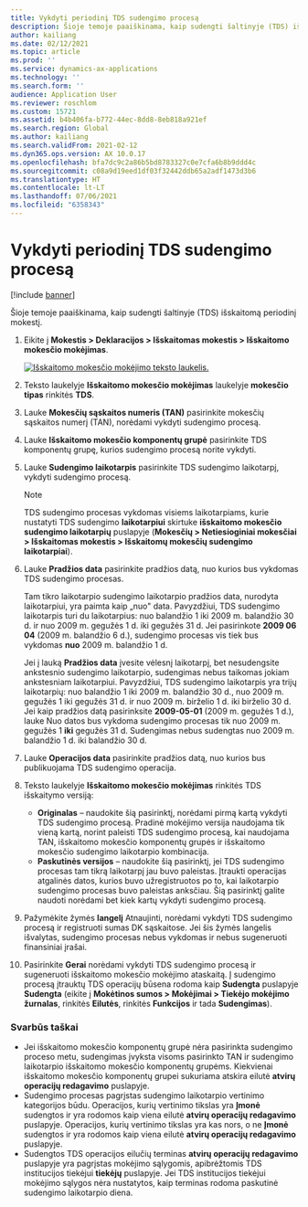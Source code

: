 ```yaml
---
title: Vykdyti periodinį TDS sudengimo procesą
description: Šioje temoje paaiškinama, kaip sudengti šaltinyje (TDS) išskaitomą periodinį mokestį.
author: kailiang
ms.date: 02/12/2021
ms.topic: article
ms.prod: ''
ms.service: dynamics-ax-applications
ms.technology: ''
ms.search.form: ''
audience: Application User
ms.reviewer: roschlom
ms.custom: 15721
ms.assetid: b4b406fa-b772-44ec-8dd8-8eb818a921ef
ms.search.region: Global
ms.author: kailiang
ms.search.validFrom: 2021-02-12
ms.dyn365.ops.version: AX 10.0.17
ms.openlocfilehash: bfa7dc9c2a86b5bd8783327c0e7cfa6b8b9ddd4c
ms.sourcegitcommit: c08a9d19eed1df03f32442ddb65a2adf1473d3b6
ms.translationtype: HT
ms.contentlocale: lt-LT
ms.lasthandoff: 07/06/2021
ms.locfileid: "6358343"
---
```

# <a name="run-the-periodic-tds-settlement-process"></a>Vykdyti periodinį TDS sudengimo procesą

[!include [banner](../includes/banner.md)]

Šioje temoje paaiškinama, kaip sudengti šaltinyje (TDS) išskaitomą periodinį mokestį.

1. Eikite į **Mokestis \> Deklaracijos \> Išskaitomas mokestis \> Išskaitomo mokesčio mokėjimas**.

    [![Išskaitomo mokesčio mokėjimo teksto laukelis.](./media/apac-ind-TDS-47.png)](./media/apac-ind-TDS-47.png)

2. Teksto laukelyje **Išskaitomo mokesčio mokėjimas** laukelyje **mokesčio tipas** rinkitės **TDS**.
3. Lauke **Mokesčių sąskaitos numeris (TAN)** pasirinkite mokesčių sąskaitos numerį (TAN), norėdami vykdyti sudengimo procesą.
4. Lauke **Išskaitomo mokesčio komponentų grupė** pasirinkite TDS komponentų grupę, kurios sudengimo procesą norite vykdyti.
5. Lauke **Sudengimo laikotarpis** pasirinkite TDS sudengimo laikotarpį, vykdyti sudengimo procesą.

    > [!NOTE]
    > TDS sudengimo procesas vykdomas visiems laikotarpiams, kurie nustatyti TDS sudengimo **laikotarpiui** skirtuke **išskaitomo mokesčio sudengimo laikotarpių** puslapyje (**Mokesčių \> Netiesioginiai mokesčiai \> Išskaitomas mokestis \> Išskaitomų mokesčių sudengimo laikotarpiai**).

6. Lauke **Pradžios data** pasirinkite pradžios datą, nuo kurios bus vykdomas TDS sudengimo procesas.

    Tam tikro laikotarpio sudengimo laikotarpio pradžios data, nurodyta laikotarpiui, yra paimta kaip „nuo" data. Pavyzdžiui, TDS sudengimo laikotarpis turi du laikotarpius: nuo balandžio 1 iki 2009 m. balandžio 30 d. ir nuo 2009 m. gegužės 1 d. iki gegužės 31 d. Jei pasirinkote **2009 06 04** (2009 m. balandžio 6 d.), sudengimo procesas vis tiek bus vykdomas **nuo** 2009 m. balandžio 1 d.

    Jei į lauką **Pradžios data** įvesite vėlesnį laikotarpį, bet nesudengsite ankstesnio sudengimo laikotarpio, sudengimas nebus taikomas jokiam ankstesniam laikotarpiui. Pavyzdžiui, TDS sudengimo laikotarpis yra trijų laikotarpių: nuo balandžio 1 iki 2009 m. balandžio 30 d., nuo 2009 m. gegužės 1 iki gegužės 31 d. ir nuo 2009 m. birželio 1 d. iki birželio 30 d. Jei kaip pradžios datą pasirinksite **2009-05-01** (2009 m. gegužės 1 d.), lauke Nuo datos bus vykdoma sudengimo procesas tik nuo 2009 m. gegužės 1 **iki** gegužės 31 d. Sudengimas nebus sudengtas nuo 2009 m. balandžio 1 d. iki balandžio 30 d.

7. Lauke **Operacijos data** pasirinkite pradžios datą, nuo kurios bus publikuojama TDS sudengimo operacija.
8. Teksto laukelyje **Išskaitomo mokesčio mokėjimas** rinkitės TDS išskaitymo versiją:

     - **Originalas** – naudokite šią pasirinktį, norėdami pirmą kartą vykdyti TDS sudengimo procesą. Pradinė mokėjimo versija naudojama tik vieną kartą, norint paleisti TDS sudengimo procesą, kai naudojama TAN, išskaitomo mokesčio komponentų grupės ir išskaitomo mokesčio sudengimo laikotarpio kombinacija.
    - **Paskutinės versijos** – naudokite šią pasirinktį, jei TDS sudengimo procesas tam tikrą laikotarpį jau buvo paleistas. Įtraukti operacijas atgalinės datos, kurios buvo užregistruotos po to, kai laikotarpio sudengimo procesas buvo paleistas anksčiau. Šią pasirinktį galite naudoti norėdami bet kiek kartų vykdyti sudengimo procesą.

9. Pažymėkite žymės **langelį** Atnaujinti, norėdami vykdyti TDS sudengimo procesą ir registruoti sumas DK sąskaitose. Jei šis žymės langelis išvalytas, sudengimo procesas nebus vykdomas ir nebus sugeneruoti finansiniai įrašai.
10. Pasirinkite **Gerai** norėdami vykdyti TDS sudengimo procesą ir sugeneruoti išskaitomo mokesčio mokėjimo ataskaitą. Į sudengimo procesą įtrauktų TDS operacijų būsena rodoma kaip **Sudengta** puslapyje **Sudengta** (eikite į **Mokėtinos sumos \> Mokėjimai \> Tiekėjo mokėjimo žurnalas**, rinkitės **Eilutės**, rinkitės **Funkcijos** ir tada **Sudengimas**).

### <a name="important-points"></a>Svarbūs taškai

- Jei išskaitomo mokesčio komponentų grupė nėra pasirinkta sudengimo proceso metu, sudengimas įvyksta visoms pasirinkto TAN ir sudengimo laikotarpio išskaitomo mokesčio komponentų grupėms. Kiekvienai išskaitomo mokesčio komponentų grupei sukuriama atskira eilutė **atvirų operacijų redagavimo** puslapyje.
- Sudengimo procesas pagrįstas sudengimo laikotarpio vertinimo kategorijos būdu. Operacijos, kurių vertinimo tikslas yra **Įmonė** sudengtos ir yra rodomos kaip viena eilutė **atvirų operacijų redagavimo** puslapyje. Operacijos, kurių vertinimo tikslas yra kas nors, o ne **Įmonė** sudengtos ir yra rodomos kaip viena eilutė **atvirų operacijų redagavimo** puslapyje.
- Sudengtos TDS operacijos eilučių terminas **atvirų operacijų redagavimo** puslapyje yra pagrįstas mokėjimo sąlygomis, apibrėžtomis TDS institucijos tiekėjui **tiekėjų** puslapyje. Jei TDS institucijos tiekėjui mokėjimo sąlygos nėra nustatytos, kaip terminas rodoma paskutinė sudengimo laikotarpio diena.
